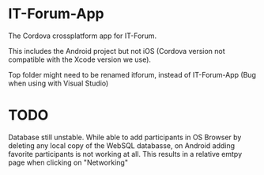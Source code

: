 IT-Forum-App
============

The Cordova crossplatform app for IT-Forum.

This includes the Android project but not iOS (Cordova version not compatible with the Xcode version we use).

Top folder might need to be renamed itforum, instead of IT-Forum-App (Bug when using with Visual Studio)


TODO
============
Database still unstable. 
While able to add participants in OS Browser by deleting any local copy of the WebSQL databasse, on Android adding favorite participants is not working at all.
This results in a relative emtpy page when clicking on "Networking"
